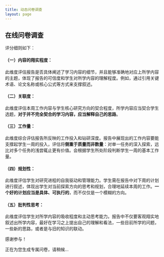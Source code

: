```yaml
---
title: 动态问卷调查
layout: page
---
```


<h2>在线问卷调查</h2>
<p>

评分细则如下：
<h4>（一）内容的翔实程度：</h4>

此维度评估报告是否具体阐述了学习内容的细节，并且能够准确地对应上所学内容的主题，体现了报告的可信度和学生对所学内容的理解程度。例如，通过引用关键术语、论文名称或核心公式等方式来支撑叙述。

<h4>（二）关联度：</h4>

此维度评估本周工作内容与学生核心研究方向的契合程度，所学内容应当契合学生选题，<b>对于并不完全契合的学习内容，应当解释自己的思路</b>。

<h4>（三）工作量：</h4>

此维度综合评估报告所反映的工作投入和钻研深度。报告中展现出的工作内容要能支撑起学生一周的投入，评估将<b>侧重于质量而非数量</b>：对单一任务的深入探索，远比对多个任务的浅尝辄止更有价值。会根据学生所处阶段判断学生一周的基本工作量。

<h4>（四）规划性：</h4>

此维度评估学生对研究进程的自我驱动和管理能力。学生需在报告中对下周的计划进行叙述，体现出学生对当前探索方向的思考和规划，合理地延续本周的工作。<b>一个好的计划应当是具体、可执行的</b>，而不仅仅是一个模糊的方向。

<h4>（五）批判性思考：</h4>

此维度评估学生对所学内容的吸收程度和主动思考能力。报告中不仅要客观翔实地叙述出所学内容，最好在学习之上提出自己的理解和看法，一些目前所学的问题，一些新的思路，或者是与旧的知识的联动。

感谢参与！
</p>

<div id="survey-container">
    <p id="loading-message">正在为您生成专属问卷，请稍候...</p>
    <form id="survey-form" style="display: none;"></form>
</div>

<div id="response-message" style="margin-top: 20px;"></div>

<style>
    fieldset { border: 1px solid #ccc; padding: 15px; margin-bottom: 20px; border-radius: 5px; }
    legend { font-weight: bold; font-size: 1.2em; }
    .rating-group { display: flex; justify-content: space-between; align-items: center; margin-bottom: 10px; }
    .rating-group label { flex-basis: 30%; }
    .rating-group .options { flex-basis: 70%; text-align: right; }
    .rating-group input[type="radio"] { margin: 0 5px; }
    .markdown-content {white-space: pre-wrap;}
    #submit-btn { background-color: #4CAF50; border: none; color: white; padding: 10px 20px; text-align: center; text-decoration: none; display: inline-block; font-size: 16px; margin: 4px 2px; cursor: pointer; border-radius: 5px; }
</style>
<link rel="stylesheet" href="https://cdn.jsdelivr.net/npm/katex@0.16.9/dist/katex.min.css" ...>
<script defer src="https://cdn.jsdelivr.net/npm/katex@0.16.9/dist/katex.min.js" ...></script>
<script defer src="https://cdn.jsdelivr.net/npm/katex@0.16.9/dist/contrib/auto-render.min.js" ...></script>

<script src="https://cdn.jsdelivr.net/npm/marked/marked.min.js"></script>

<script src="https://cdn.jsdelivr.net/npm/dompurify@3.0.6/dist/purify.min.js"></script>

<script>
    document.addEventListener('DOMContentLoaded', () => {
        const loadingMessage = document.getElementById('loading-message');
        const form = document.getElementById('survey-form');
        const responseMessage = document.getElementById('response-message');

        let questionsData = []; // 用来存储从后端获取的4个问题

        // 维度定义 (key -> 中文名)
        const dimensions = {
            richness: '内容的翔实程度',
            relevance: '关联度',
            workload: '工作量',
            planning: '规划性',
            criticality: '批判性思考'
        };
        function escapeHTML(str) {
            if (str === null || str === undefined) {
                return '';
            }
            const p = document.createElement('p');
            p.textContent = str;
            return p.innerHTML;
        }

        // 1. 获取并渲染问题的函数 (不变)
        async function initializeSurvey() {
            try {
                const response = await fetch('/api/get-questions');
                if (!response.ok) throw new Error('无法从服务器获取题目');
                questionsData = await response.json();
                
                if (!questionsData || questionsData.length !== 4) {
                    loadingMessage.innerText = `错误：需要4个题目，但实际获取到 ${questionsData.length} 个。请检查题库数量。`;
                    return;
                }

                renderForm(questionsData);
                // 1. 找到所有需要渲染 Markdown 的容器
                const contentBlocks = document.querySelectorAll('.markdown-content');

                // 2. 遍历并处理每一个容器
                contentBlocks.forEach(block => {
                    // 获取原始的、未被转义的 Markdown 文本
                    // 注意：这里用 innerHTML 是因为原始文本可能包含换行等，textContent 会丢失这些格式
                    const markdownText = block.innerHTML; 

                    // 使用 Marked.js 将 Markdown 转换成原始 HTML
                    const rawHtml = marked.parse(markdownText);

                    // 使用 DOMPurify 对 HTML 进行安全净化
                    const cleanHtml = DOMPurify.sanitize(rawHtml);

                    // 将净化后的、可安全显示的 HTML 放回容器中
                    block.innerHTML = cleanHtml;
                });

                // 3. 对整个表单进行一次数学公式渲染
                // KaTeX 会自动寻找并渲染所有符合条件的公式
                renderMathInElement(form, {
                    delimiters: [
                        {left: '$$', right: '$$', display: true},
                        // {left: '$', right: '$', display: true},
                    ]
                });
                loadingMessage.style.display = 'none';
                form.style.display = 'block';
            } catch (error) {
                loadingMessage.style.color = 'red';
                loadingMessage.innerText = '加载问卷失败：' + error.message;
            }
        }

        // 2. 根据问题数据渲染HTML表单 (核心改造)
        function renderForm(questions) {
            let formHTML = '';
            questions.forEach((question, index) => {
                // 为每个题目创建一个 <fieldset>
                console.log(question);
                formHTML += `<fieldset>`;
                formHTML += `<legend>汇报 ${index + 1} 选题：${escapeHTML(question.title)} (题号: ${escapeHTML(question.id)})</legend>`;
                // formHTML += `<p class="question-text">${escapeHTML(question.text)}</p>`;
                formHTML += `<div class="markdown-content">${question.text}</div>`;
                formHTML += `<p>请对以上汇报进行评分，分值为1-5，<b>1代表很拉垮，2代表 有点拉胯，3代表中，4代表良，5代表优秀</b>。</p>`;
                
                // 存储题号
                formHTML += `<input type="hidden" name="topic_${index}_id" value="${question.id}">`;

                // 循环生成5个维度的评分项
                for (const [key, name] of Object.entries(dimensions)) {
                    formHTML += `<div class="rating-group">`;
                    formHTML += `<label>${name}:</label>`;
                    formHTML += `<div class="options">`;
                    for (let i = 1; i <= 5; i++) {
                        formHTML += `
                            <label>
                                <input type="radio" name="topic_${index}_${key}" value="${i}" required> ${i}
                            </label>
                        `;
                    }
                    formHTML += `</div></div>`;
                }
                formHTML += `</fieldset>`;
            });
            formHTML += `<button type="submit" id="submit-btn">提交所有评分</button>`;
            form.innerHTML = formHTML;
        }

        // 3. 监听表单提交事件 (核心改造)
        form.addEventListener('submit', async (e) => {
            e.preventDefault();
            const submitBtn = document.getElementById('submit-btn');
            submitBtn.disabled = true;
            submitBtn.innerText = '正在提交...';
            responseMessage.innerText = '';

            const formData = new FormData(form);
            const submissionData = [];

            // 从 FormData 中提取结构化数据
            questionsData.forEach((question, index) => {
                const topicRating = {
                    id: formData.get(`topic_${index}_id`),
                    ratings: {}
                };
                for (const key of Object.keys(dimensions)) {
                    topicRating.ratings[key] = formData.get(`topic_${index}_${key}`);
                }
                submissionData.push(topicRating);
            });
            
            try {
                const response = await fetch('/api/submit-survey', {
                    method: 'POST',
                    headers: { 'Content-Type': 'application/json' },
                    body: JSON.stringify(submissionData), // 发送包含4个对象的新数据结构
                });
                
                const result = await response.json();
                if (!response.ok) throw new Error(result.message);

                responseMessage.style.color = 'green';
                responseMessage.innerText = result.message;
                form.reset();
            } catch (error) {
                responseMessage.style.color = 'red';
                responseMessage.innerText = '提交失败：' + error.message;
            } finally {
                submitBtn.disabled = false;
                submitBtn.innerText = '提交所有评分';
            }
        });

        // 页面加载后立即开始初始化问卷
        initializeSurvey();
    });
</script>